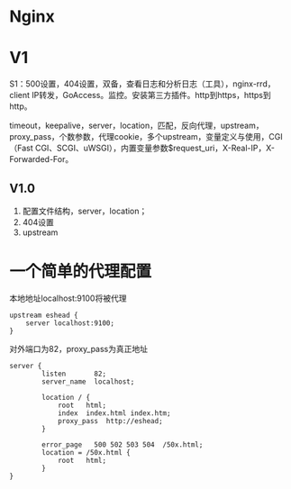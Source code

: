 # Nginx

# V1
S1：500设置，404设置，双备，查看日志和分析日志（工具），nginx-rrd，client IP转发，GoAccess。监控。安装第三方插件。http到https，https到http。

timeout，keepalive，server，location，匹配，反向代理，upstream，proxy_pass，个数参数，代理cookie，多个upstream，变量定义与使用，CGI（Fast CGI、SCGI、uWSGI），内置变量参数$request_uri，X-Real-IP，X-Forwarded-For。

## V1.0
1. 配置文件结构，server，location；
2. 404设置
3. upstream

# 一个简单的代理配置

本地地址localhost:9100将被代理

```
upstream eshead {
    server localhost:9100;
}
```

对外端口为82，proxy_pass为真正地址
```
server {
        listen       82;
        server_name  localhost;

        location / {
            root   html;
            index  index.html index.htm;
            proxy_pass  http://eshead;
        }

        error_page   500 502 503 504  /50x.html;
        location = /50x.html {
            root   html;
        }
}
```